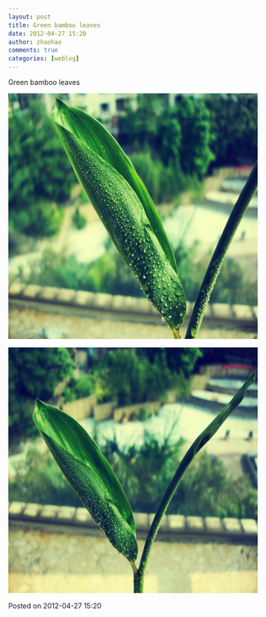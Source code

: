 ```yaml
---
layout: post
title: Green bamboo leaves
date: 2012-04-27 15:20
author: zhaohao
comments: true
categories: [weblog]
---
```

Green bamboo leaves

<a href="/Resource/tumblr_m32rtlhscy1qktd12o1_1280.jpg"><img src="/Resource/tumblr_m32rtlhscy1qktd12o1_1280.jpg" alt="tumblr_m32rtlhscy1qktd12o1_1280" width="660" height="495" class="alignnone size-large wp-image-10416" /></a>

<a href="/Resource/tumblr_m32rtlhscy1qktd12o2_1280.jpg"><img src="/Resource/tumblr_m32rtlhscy1qktd12o2_1280.jpg" alt="tumblr_m32rtlhscy1qktd12o2_1280" width="660" height="495" class="alignnone size-large wp-image-10417" /></a>

Posted on 2012-04-27 15:20
